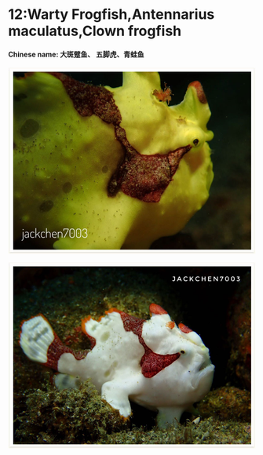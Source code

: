 # 12:Warty Frogfish,Antennarius maculatus,Clown frogfish

#### Chinese name: **大斑躄鱼、** **五脚虎、青蛙鱼**

![](../../.gitbook/assets/warty-frogfish.jpg)

![](../../.gitbook/assets/warty-frogfish2.jpg)

